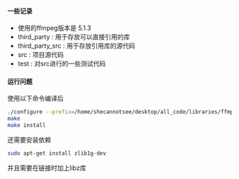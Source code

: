 #### 一些记录

- 使用的ffmpeg版本是 5.1.3
- third_party : 用于存放可以直接引用的库
- third_party_src : 用于存放引用库的源代码
- src : 项目源代码
- test : 对src进行的一些测试代码



#### 运行问题

使用以下命令编译后

```bash
./configure --prefix=/home/shecannotsee/desktop/all_code/libraries/ffmpeg-5.1.3 --enable-shared
make 
make install 
```

还需要安装依赖

```bash
sudo apt-get install zlib1g-dev
```

并且需要在链接时加上libz库